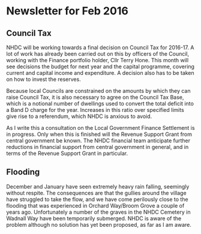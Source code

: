 Newsletter for Feb 2016
=======================

Council Tax
-----------

NHDC will be working towards a final decision on Council Tax for 2016-17. A lot of work has already been carried out on this by officers of the Council, working with the Finance portfolio holder, Cllr Terry Hone. This month will see decisions the budget for next year and the capital programme, covering current and capital income and expenditure. A decision also has to be taken on how to invest the reserves.

Because local Councils are constrained on the amounts by which they can raise Council Tax, it is also necessary to agree on the Council Tax Base, which is a notional number of dwellings used to convert the total deficit into a Band D charge for the year. Increases in this ratio over specified limits give rise to a referendum, which NHDC is anxious to avoid.

As I write this a consultation on the Local Government Finance Settlement is in progress. Only when this is finished will the Revenue Support Grant from central government be known. The NHDC financial team anticipate further reductions in financial support from central government in general, and in terms of the Revenue Support Grant in particular.

Flooding
--------

December and January have seen extremely heavy rain falling, seemingly without respite. The consequences are that the gullies around the village have struggled to take the flow, and we have come perilously close to the flooding that was experienced in Orchard Way/Broom Grove a couple of years ago. Unfortunately a number of the graves in the NHDC Cemetery in Wadnall Way have been temporarily submerged. NHDC is aware of the problem although no solution has yet been proposed, as far as I am aware.


